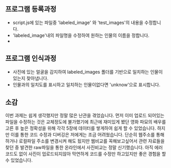 ## 프로그램 등록과정
  - script.js에 있는 파일중 'labeled_image' 와 'test_images'의 내용을 수정합니다.
  - 'labeled_image'내의 파일명을 수정하여 원하는 인물의 이름을 정합니다.
  - 
## 프로그램 인식과정 
  - 사진에 있는 얼굴을 감지하여 labeled_images 폴더를 기반으로 일치하는 인물이 있는지 찾아냅니다.
  - 인물과의 일치도를 표시하고 일치하는 인물이없다면 'unknow'으로 표시합니다.
    
## 소감
이번 과제는 쉽게 생각했지만 정말 많은 난관을 겪었습니다. 먼저 이미 업로드 되어있는 파일을 수정하는 것은 교체정도에 불가했기에 최근에 재미있게 봤단 영화 파묘의 배우를 고른 후 높은 정확성을 위해 각각 5장에 데이터를 쌓게하여 쉽게 할 수 있었습니다. 하지만 이를 통한 코드 수정과 디버깅은 저에게는 조금 어려웠습니다. 단순히 웹주소를 통해 하거나 로컬파일 주소를 변경시켜 해도 됬지만 웹비교를 꼭해보고싶어서 관련 자료들을 찾던 중 발견한 raw파일을 통한 온라인에서 사진비교는 정말 신기했습니다. 아직 에러 코드도 없이 사진이 업로드되지않아 막연하게 코드를 수정만 하고있지만 좋은 경험을 할 수 있었습니다.
